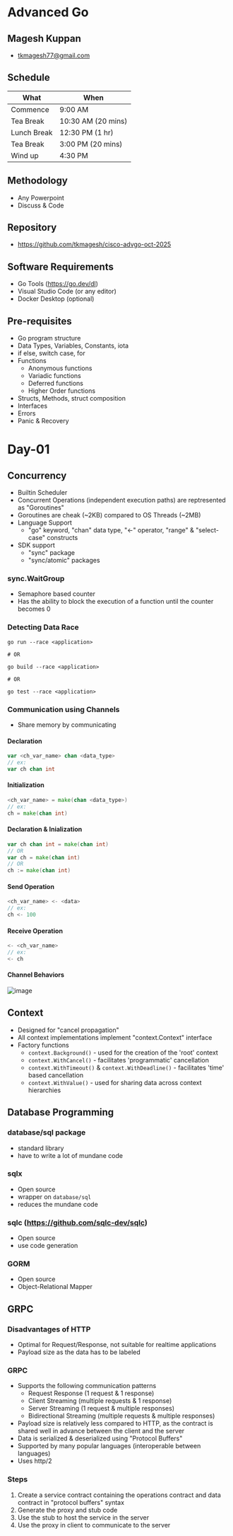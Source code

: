 # Advanced Go

## Magesh Kuppan
- tkmagesh77@gmail.com

## Schedule
| What | When |
| ----- | ----- |
| Commence | 9:00 AM |
| Tea Break | 10:30 AM (20 mins) |
| Lunch Break | 12:30 PM (1 hr) |
| Tea Break | 3:00 PM (20 mins) |
| Wind up | 4:30 PM |

## Methodology
- Any Powerpoint
- Discuss & Code

## Repository
- https://github.com/tkmagesh/cisco-advgo-oct-2025

## Software Requirements
- Go Tools (https://go.dev/dl)
- Visual Studio Code (or any editor)
- Docker Desktop (optional)

## Pre-requisites
- Go program structure
- Data Types, Variables, Constants, iota
- if else, switch case, for
- Functions
    - Anonymous functions
    - Variadic functions
    - Deferred functions
    - Higher Order functions
- Structs, Methods, struct composition
- Interfaces
- Errors
- Panic & Recovery

# Day-01
## Concurrency
- Builtin Scheduler
- Concurrent Operations (independent execution paths) are reptresented as "Goroutines"
- Goroutines are cheak (~2KB) compared to OS Threads (~2MB)
- Language Support
    - "go" keyword, "chan" data type, "<-" operator, "range" & "select-case" constructs
- SDK support
    - "sync" package
    - "sync/atomic" packages

### sync.WaitGroup
- Semaphore based counter
- Has the ability to block the execution of a function until the counter becomes 0

### Detecting Data Race
```shell
go run --race <application>

# OR

go build --race <application>

# OR

go test --race <application>
```

### Communication using Channels
- Share memory by communicating

#### Declaration
```go
var <ch_var_name> chan <data_type>
// ex:
var ch chan int
```

#### Initialization
```go
<ch_var_name> = make(chan <data_type>)
// ex:
ch = make(chan int)
```
#### Declaration & Inialization
```go
var ch chan int = make(chan int)
// OR
var ch = make(chan int)
// OR
ch := make(chan int)
```
#### Send Operation 
```go
<ch_var_name> <- <data>
// ex:
ch <- 100
```

#### Receive Operation
```go
<- <ch_var_name>
// ex:
<- ch
```
#### Channel Behaviors
![image](./images/channel-behaviors.png)

## Context
- Designed for "cancel propagation"
- All context implementations implement "context.Context" interface
- Factory functions
    - `context.Background()` - used for the creation of the 'root' context
    - `context.WithCancel()` - facilitates 'programmatic' cancellation
    - `context.WithTimeout()` & `context.WithDeadline()` - facilitates 'time' based cancellation
    - `context.WithValue()` - used for sharing data across context hierarchies


## Database Programming
### database/sql package
- standard library
- have to write a lot of mundane code
### sqlx
- Open source
- wrapper on `database/sql`
- reduces the mundane code
### sqlc (https://github.com/sqlc-dev/sqlc)
- Open source
- use code generation
### GORM
- Open source
- Object-Relational Mapper

## GRPC
### Disadvantages of HTTP 
- Optimal for Request/Response, not suitable for realtime applications
- Payload size as the data has to be labeled
### GRPC
- Supports the following communication patterns
    - Request Response (1 request & 1 response)
    - Client Streaming (multiple requests & 1 response)
    - Server Streaming (1 request & multiple responses)
    - Bidirectional Streaming (multiple requests & multiple responses)
- Payload size is relatively less compared to HTTP, as the contract is shared well in advance between the client and the server
- Data is serialized & deserialized using "Protocol Buffers"
- Supported by many popular languages (interoperable between languages)
- Uses http/2

### Steps
1. Create a service contract containing the operations contract and data contract in "protocol buffers" syntax
2. Generate the proxy and stub code
3. Use the stub to host the service in the server
4. Use the proxy in client to communicate to the server
